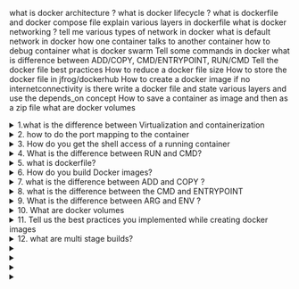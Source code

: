 what is docker architecture ?
what is docker lifecycle ?
what is dockerfile and docker compose file
explain various layers in dockerfile
what is docker networking ? tell me various types of network in docker
what is default network in docker
how one container talks to another container
how to debug container
what is docker swarm
Tell some commands in docker
what is difference between ADD/COPY, CMD/ENTRYPOINT, RUN/CMD
Tell the docker file best practices
How to reduce a docker file size
How to store the docker file in jfrog/dockerhub
How to create a docker image if no internetconnectivity is there
write a docker file and state various layers and use the depends_on concept
How to save a container as image and then as a zip file
what are docker volumes

<details><summary> 1.what is the difference between Virtualization and containerization </summary> </details>

<details><summary>2. how to do the port mapping to the container </summary> we will do `docker -p [host-port]:[container-port] option</details>
<details><summary>3. How do you get the shell access of a running container </summary> we need to give docker exec -it <containerid> bash command to get inside of the container. Here t for terminal</details>
<details><summary>4. What is the difference between RUN and CMD? </summary> Run is the instruction executed at the time of image creation and CMD is the instruction executed at the time of container creation.CMD command keep container running Run is used to install package, cofnigure something at the time of image creation</details>
<details><summary>5. what is dockerfile? </summary>Dockerfile is the declarative way of creating our own images. We need ot use Dockerfile instructions to create the image. Declarative means whatever we write we will get that provided we follow correct syntax</details>
<details><summary>6. How do you build Docker images? </summary> We need to use docker build -t <repo-url>/<username>/<imagename>:version . We should have dockerfile available in the directory where we run docker build command</details>
<details><summary>7. what is the difference between ADD and COPY ? </summary>Both are doing same, COPy copies the files from local to container. But, ADD has some extra capabilities:
1, ADD can download the resources from the internet to container <br>2. ADD can directly unzip the file into the container if it is recognized format </details>
<details><summary>8. what is the difference between the CMD and ENTRYPOINT</summary>CMD and ENTRYPOINT both are useful to run the container. But there are few difference. 1. CMD can be overridden, ENTRYPOINT can't be overridden 2. If you try to override ENTRYPOINT it will go and append 3. we can mix CMD and ENTRYPOINT for best results 4. We can provide default arguments through CMD to ENTRYPOINT 5. Users can override those default arguments at runtime from the commnand line</details>
<details><summary> 9. What is the difference between ARG and ENV ?</summary></details>
<details><summary>10. What are docker volumes </summary>< Docker by 
default removes the data when it is deleted. So when we are running stateful applications like databases we need to use docker volumes that will not delete the data after the container is deleted.

```
- To create named volume `docker volume create <name-of-volume>
- docker volume ls
- docker run -v <name-of-volume>:<container-path> <image>:<version>
```
</details>
<details><summary>11. Tell us the best practices you implemented while creating docker images </summary> 1. user lightweight base images like alpine, busybox etc 2. Multistage builds, remove unncessary installations. 3. Non-root users 4. use volumes for stateful applications 5. use docker compose 6. Use env variables instead of hard coding 7. use dedicated custom networks 8. Don't keep secrets in images 9. Scan the images and fix vulnerabilities 10. Limit resources CPU, RAM 11. Configure health checks</details>
<details><summary>12. what are multi stage builds? </summary> Multistage builds are used to reduce the imagesize and remove the unncessary installations . We will have 2 Dockerfiles with one as builder and another as actual Dockerfile. 

```Dockerfile
FROM debian:10 AS build
RUN apt-get update && apt-get -y install maven
WORKDIR /opt/shipping
COPY pom.xml /opt/shipping/
RUN mvn depedency:resolve
COPY src /opt/shipping/src/
RUN mvn package

FROM openjdk:8-jre-alpine
EXPOSE 8080
WORKDIR /opt/shipping
ENV CART_ENDPOINT=cart:8080
ENV DB_HOST=mysql
COPY --from=build /opt/shipping/target/shipping-1.0.jar shipping.jar
CMD ["java", "-Xmn256m", "-Xmx768m", "-jar", "shipping.jar" ]
```
</details>
<details><summary> </summary></details>
<details><summary> </summary></details>
<details><summary> </summary></details>
<details><summary> </summary></details>